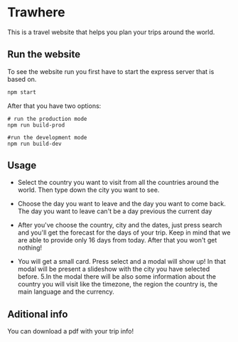 # Trawhere

This is a travel website that helps you plan your trips around the world.

## Run the website

To see the website run you first have to start the express server that is based on.
```bash
npm start
```
After that you have two options:

```
# run the production mode
npm run build-prod

#run the development mode
npm run build-dev

```

## Usage
- Select the country you want to visit from all the countries around the world. Then type down the city you want to see.

- Choose the day you want to leave and the day you want to come back. The day you want to leave can't be a day previous the current day

- After you've choose the country, city and the dates, just press search and you'll get the forecast for the days of your trip. Keep in mind that we are able to provide only 16 days from today. After that you won't get nothing!

- You will get a small card. Press select and a modal will show up! In that modal will be present a slideshow with the city you have selected before.
5.In the modal there will be also some information about the country you will visit like the timezone, the region the country is, the main language and the currency.

## Aditional info
You can download a pdf with your trip info!